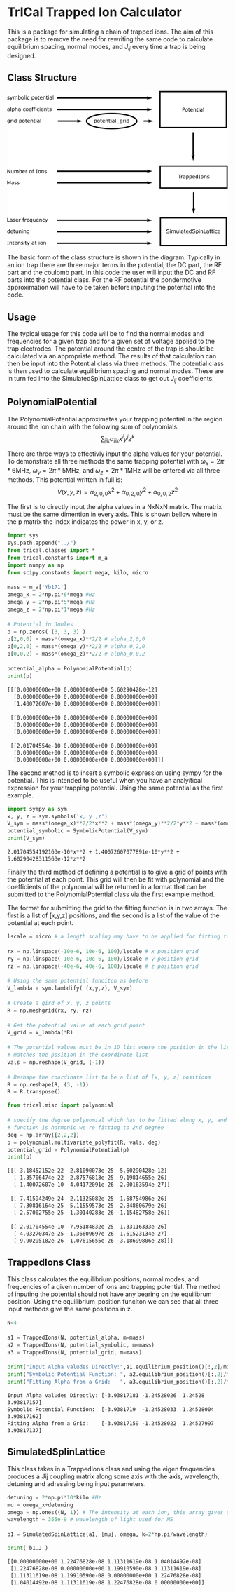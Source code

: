 
# TrICal Trapped Ion Calculator

This is a package for simulating a chain of trapped ions. The aim of this package is to remove the need for rewriting the same code to calculate equilibrium spacing, normal modes, and $J_{ij}$ every time a trap is being designed.

## Class Structure
![class structure](class_structure.png)

The basic form of the class structure is shown in the diagram. Typically in an ion trap there are three major terms in the potential; the DC part, the RF part and the coulomb part. In this code the user will input the DC and RF parts into the potential class. For the RF potential the pondermotive approximation will have to be taken before inputing the potential into the code. 

## Usage

The typical usage for this code will be to find the normal modes and frequencies for a given trap and for a given set of voltage applied to the trap electrodes. The potential around the centre of the trap is should be calculated via an appropriate method. The results of that calculation can then be input into the Potential class via three methods. The potential class is then used to calculate equilibrium spacing and normal modes. These are in turn fed into the SimulatedSpinLattice class to get out $J_{ij}$ coefficients.

## PolynomialPotential

The PolynomialPotential approximates your trapping potential in the region around the ion chain with the following sum of polynomials:
$$
    \sum_{ijk} \alpha_{ijk}  x^iy^jz^k
$$


There are three ways to effectivly input the alpha values for your potential. To demonstrate all three methods the same trapping potential with $\omega_x = 2\pi*6$MHz, $\omega_y = 2\pi*5$MHz, and $\omega_z = 2\pi*1$MHz will be entered via all three methods. This potential written in full is:
$$
    V(x, y, z) = \alpha_{2,0,0}x^2 + \alpha_{0,2,0}y^2 + \alpha_{0,0,2}z^2
$$



The first is to directly input the alpha values in a NxNxN matrix. The matrix must be the same dimention in every axis. This is shown bellow where in the p matrix the index indicates the power in x, y, or z.


```python
import sys
sys.path.append("../")
from trical.classes import *
from trical.constants import m_a
import numpy as np
from scipy.constants import mega, kilo, micro

mass = m_a['Yb171']
omega_x = 2*np.pi*6*mega #Hz
omega_y = 2*np.pi*5*mega #Hz
omega_z = 2*np.pi*1*mega #Hz

# Potential in Joules
p = np.zeros( (3, 3, 3) )
p[2,0,0] = mass*(omega_x)**2/2 # alpha_2,0,0
p[0,2,0] = mass*(omega_y)**2/2 # alpha_0,2,0
p[0,0,2] = mass*(omega_z)**2/2 # alpha_0,0,2

potential_alpha = PolynomialPotential(p)
print(p)
```

    [[[0.00000000e+00 0.00000000e+00 5.60290428e-12]
      [0.00000000e+00 0.00000000e+00 0.00000000e+00]
      [1.40072607e-10 0.00000000e+00 0.00000000e+00]]
    
     [[0.00000000e+00 0.00000000e+00 0.00000000e+00]
      [0.00000000e+00 0.00000000e+00 0.00000000e+00]
      [0.00000000e+00 0.00000000e+00 0.00000000e+00]]
    
     [[2.01704554e-10 0.00000000e+00 0.00000000e+00]
      [0.00000000e+00 0.00000000e+00 0.00000000e+00]
      [0.00000000e+00 0.00000000e+00 0.00000000e+00]]]


The second method is to insert a symbolic expression using sympy for the potential. This is intended to be useful when you have an analyitical expression for your trapping potential. Using the same potential as the first example.


```python
import sympy as sym 
x, y, z = sym.symbols('x, y ,z')
V_sym = mass*(omega_x)**2/2*x**2 + mass*(omega_y)**2/2*y**2 + mass*(omega_z)**2/2*z**2
potential_symbolic = SymbolicPotential(V_sym)
print(V_sym)
```

    2.01704554192163e-10*x**2 + 1.40072607077891e-10*y**2 + 5.60290428311563e-12*z**2


Finally the third method of defining a potential is to give a grid of points with the potential at each point. This grid will then be fit with polynomial and the coefficients of the polynomial will be returned in a format that can be submitted to the PolynomialPotential class via the first example method.

The format for submitting the grid to the fitting function is in two arrays. The first is a list of \[x,y,z\] positions, and the second is a list of the value of the potential at each point.


```python
lscale = micro # a length scaling may have to be applied for fitting to converge

rx = np.linspace(-10e-6, 10e-6, 100)/lscale # x position grid
ry = np.linspace(-10e-6, 10e-6, 100)/lscale # y position grid
rz = np.linspace(-40e-6, 40e-6, 100)/lscale # z position grid

# Using the same potential funciton as before
V_lambda = sym.lambdify( (x,y,z), V_sym)

# Create a gird of x, y, z points
R = np.meshgrid(rx, ry, rz)

# Get the potential value at each grid point
V_grid = V_lambda(*R)

# The potential values must be in 1D list where the position in the list
# matches the position in the coordinate list
vals = np.reshape(V_grid, (-1))

# Reshape the coordinate list to be a list of [x, y, z] positions
R = np.reshape(R, (3, -1))
R = R.transpose()
```


```python
from trical.misc import polynomial

# specify the degree polynomial which has to be fitted along x, y, and z. In this case since we know the
# function is harmonic we're fitting to 2nd degree
deg = np.array([2,2,2])
p = polynomial.multivariate_polyfit(R, vals, deg)
potential_grid = PolynomialPotential(p)
print(p)
```

    [[[-3.18452152e-22  2.81090073e-25  5.60290428e-12]
      [ 1.35706474e-22  2.87576813e-25 -9.19814655e-26]
      [ 1.40072607e-10 -4.04172091e-26  2.00163594e-27]]
    
     [[ 7.41594249e-24  2.11325082e-25 -1.68754986e-26]
      [ 7.30816164e-25 -5.11559573e-25 -2.84860679e-26]
      [-2.57002755e-25 -1.30140283e-26 -1.15482758e-26]]
    
     [[ 2.01704554e-10  7.95184832e-25  1.33116333e-26]
      [-4.03270347e-25 -1.36609697e-26  1.61523134e-27]
      [ 9.90295182e-26 -1.07615655e-26 -3.18699806e-28]]]


## TrappedIons Class

This class calculates the equilibrium positions, normal modes, and frequencies of a given number of ions and trapping potential. The method of inputing the potential should not have any bearing on the equilibrum position. Using the equilibrium_position funciton we can see that all three input methods give the same positions in z.


```python
N=4

a1 = TrappedIons(N, potential_alpha, m=mass)
a2 = TrappedIons(N, potential_symbolic, m=mass)
a3 = TrappedIons(N, potential_grid, m=mass)

print("Input Alpha valudes Directly:",a1.equilibrium_position()[:,2]/micro)
print("Symbolic Potential Function: ", a2.equilibrium_position()[:,2]/micro)
print("Fitting Alpha from a Grid:   ", a3.equilibrium_position()[:,2]/micro)

```

    Input Alpha valudes Directly: [-3.93817181 -1.24528026  1.24528     3.93817157]
    Symbolic Potential Function:  [-3.9381719  -1.24528033  1.24528004  3.93817162]
    Fitting Alpha from a Grid:    [-3.93817159 -1.24528022  1.24527997  3.93817137]


## SimulatedSplinLattice 

This class takes in a TrappedIons class and using the eigen frequencies produces a Jij coupling matrix along some axis with the axis, wavelength, detuning and adressing being input parameters.



```python
detuning = 2*np.pi*10*kilo #Hz
mu = omega_x+detuning 
omega = np.ones((N, 1)) # The intensity at each ion, this array gives uniform intensity across each ion
wavelength = 355e-9 # wavelength of light used for MS

b1 = SimulatedSpinLattice(a1, [mu], omega, k=2*np.pi/wavelength)
```


```python
print( b1.J )
```

    [[0.00000000e+00 1.22476828e-08 1.11311619e-08 1.04014492e-08]
     [1.22476828e-08 0.00000000e+00 1.19910590e-08 1.11311619e-08]
     [1.11311619e-08 1.19910590e-08 0.00000000e+00 1.22476828e-08]
     [1.04014492e-08 1.11311619e-08 1.22476828e-08 0.00000000e+00]]





















